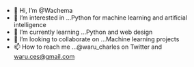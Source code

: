 - 👋 Hi, I’m @Wachema
- 👀 I’m interested in ...Python for machine learning and artificial intelligence 
- 🌱 I’m currently learning ...Python and web design
- 💞️ I’m looking to collaborate on ...Machine learning projects
- 📫 How to reach me ...@waru_charles on Twitter and waru.ces@gmail.com

<!---
Wachema/Wachema is a ✨ special ✨ repository because its `README.md` (this file) appears on your GitHub profile.
You can click the Preview link to take a look at your changes.
--->
